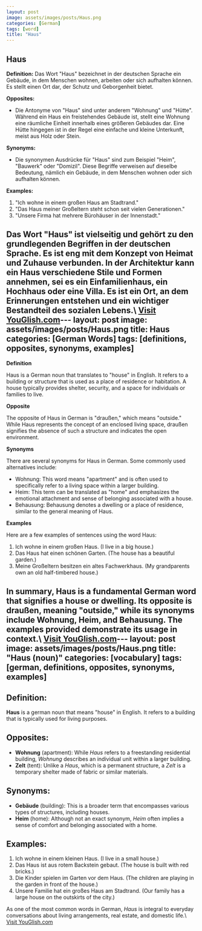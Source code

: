 ```yaml
---
layout: post
image: assets/images/posts/Haus.png
categories: [German]
tags: [word]
title: "Haus"
---
```


## Haus

**Definition:** Das Wort "Haus" bezeichnet in der deutschen Sprache ein Gebäude, in dem Menschen wohnen, arbeiten oder sich aufhalten können. Es stellt einen Ort dar, der Schutz und Geborgenheit bietet.

**Opposites:** 
- Die Antonyme von "Haus" sind unter anderem "Wohnung" und "Hütte". Während ein Haus ein freistehendes Gebäude ist, stellt eine Wohnung eine räumliche Einheit innerhalb eines größeren Gebäudes dar. Eine Hütte hingegen ist in der Regel eine einfache und kleine Unterkunft, meist aus Holz oder Stein.

**Synonyms:** 
- Die synonymen Ausdrücke für "Haus" sind zum Beispiel "Heim", "Bauwerk" oder "Domizil". Diese Begriffe verweisen auf dieselbe Bedeutung, nämlich ein Gebäude, in dem Menschen wohnen oder sich aufhalten können.

**Examples:**
1. "Ich wohne in einem großen Haus am Stadtrand."
2. "Das Haus meiner Großeltern steht schon seit vielen Generationen."
3. "Unsere Firma hat mehrere Bürohäuser in der Innenstadt."

Das Wort "Haus" ist vielseitig und gehört zu den grundlegenden Begriffen in der deutschen Sprache. Es ist eng mit dem Konzept von Heimat und Zuhause verbunden. In der Architektur kann ein Haus verschiedene Stile und Formen annehmen, sei es ein Einfamilienhaus, ein Hochhaus oder eine Villa. Es ist ein Ort, an dem Erinnerungen entstehen und ein wichtiger Bestandteil des sozialen Lebens.\ <a id="yg-widget-0" class="youglish-widget" data-query="Haus" data-lang="german" data-components="8412" data-auto-start="0" data-bkg-color="theme_light" data-title="How%20to%20pronounce%20Haus%20in%20German"  rel="nofollow" href="https://youglish.com">Visit YouGlish.com</a><script async src="https://youglish.com/public/emb/widget.js" charset="utf-8"></script>---
layout: post
image: assets/images/posts/Haus.png
title: Haus
categories: [German Words]
tags: [definitions, opposites, synonyms, examples]
---

**Definition**

Haus is a German noun that translates to "house" in English. It refers to a building or structure that is used as a place of residence or habitation. A house typically provides shelter, security, and a space for individuals or families to live.

**Opposite**

The opposite of Haus in German is "draußen," which means "outside." While Haus represents the concept of an enclosed living space, draußen signifies the absence of such a structure and indicates the open environment.

**Synonyms**

There are several synonyms for Haus in German. Some commonly used alternatives include:

- Wohnung: This word means "apartment" and is often used to specifically refer to a living space within a larger building.
- Heim: This term can be translated as "home" and emphasizes the emotional attachment and sense of belonging associated with a house.
- Behausung: Behausung denotes a dwelling or a place of residence, similar to the general meaning of Haus.

**Examples**

Here are a few examples of sentences using the word Haus:

1. Ich wohne in einem großen Haus. (I live in a big house.)
2. Das Haus hat einen schönen Garten. (The house has a beautiful garden.)
3. Meine Großeltern besitzen ein altes Fachwerkhaus. (My grandparents own an old half-timbered house.)

In summary, Haus is a fundamental German word that signifies a house or dwelling. Its opposite is draußen, meaning "outside," while its synonyms include Wohnung, Heim, and Behausung. The examples provided demonstrate its usage in context.\ <a id="yg-widget-0" class="youglish-widget" data-query="Haus" data-lang="german" data-components="8412" data-auto-start="0" data-bkg-color="theme_light" data-title="How%20to%20pronounce%20Haus%20in%20German"  rel="nofollow" href="https://youglish.com">Visit YouGlish.com</a><script async src="https://youglish.com/public/emb/widget.js" charset="utf-8"></script>---
layout: post
image: assets/images/posts/Haus.png
title: "Haus (noun)"
categories: [vocabulary]
tags: [german, definitions, opposites, synonyms, examples]
---

## Definition:
**Haus** is a german noun that means "house" in English. It refers to a building that is typically used for living purposes.

## Opposites:
- **Wohnung** (apartment): While *Haus* refers to a freestanding residential building, *Wohnung* describes an individual unit within a larger building.
- **Zelt** (tent): Unlike a *Haus*, which is a permanent structure, a *Zelt* is a temporary shelter made of fabric or similar materials.

## Synonyms:
- **Gebäude** (building): This is a broader term that encompasses various types of structures, including houses.
- **Heim** (home): Although not an exact synonym, *Heim* often implies a sense of comfort and belonging associated with a home.

## Examples:
1. Ich wohne in einem kleinen Haus. (I live in a small house.)
2. Das Haus ist aus rotem Backstein gebaut. (The house is built with red bricks.)
3. Die Kinder spielen im Garten vor dem Haus. (The children are playing in the garden in front of the house.)
4. Unsere Familie hat ein großes Haus am Stadtrand. (Our family has a large house on the outskirts of the city.)

As one of the most common words in German, *Haus* is integral to everyday conversations about living arrangements, real estate, and domestic life.\ <a id="yg-widget-0" class="youglish-widget" data-query="Haus" data-lang="german" data-components="8412" data-auto-start="0" data-bkg-color="theme_light" data-title="How%20to%20pronounce%20Haus%20in%20German"  rel="nofollow" href="https://youglish.com">Visit YouGlish.com</a><script async src="https://youglish.com/public/emb/widget.js" charset="utf-8"></script>
